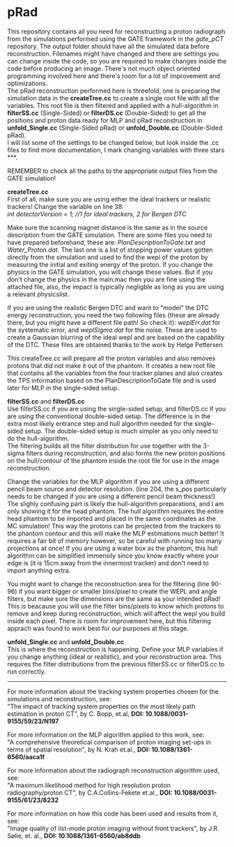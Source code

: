 # pRad

This repository contains all you need for reconstructing a proton radiograph from the simulations performed using the GATE framework in the *gate_pCT* repository.
The output folder should have all the simulated data before reconstruction. Filenames might have changed and there are settings you can change inside the code, so you are required to make changes inside the code before producing an image. There's not much object oriented programming involved here and there's room for a lot of improvement and optimizations.<br />
The pRad reconstruction performed here is threefold, one is preparing the simulation data in the **createTree.cc** to create a single root file with all the variables. This root file is then filtered and applied with a hull-algorithm in **filterSS.cc** (Single-Sided) or **filterDS.cc** (Double-Sided) to get all the positions and proton data ready for MLP and pRad reconstruction in **unfold_Single.cc** (Single-Sided pRad) or **unfold_Double.cc** (Double-Sided pRad).<br /> 
I will list some of the settings to be changed below, but look inside the .cc files to find more documentation, I mark changing variables with three stars ***.

REMEMBER to check all the paths to the appropriate output files from the GATE simulation!

**createTree.cc**<br />
First of all, make sure you are using either the ideal trackers or realistic trackers! Change the variable on line 38:<br /> 
*int detectorVersion = 1; //1 for ideal trackers, 2 for Bergen DTC*

Make sure the scanning magnet distance is the same as in the source description from the GATE simulation. There are some files you need to have prepared beforehand, these are: *PlanDescriptionToGate.txt* and *Water_Proton.dat*. The last one is a list of stopping power values gotten directly from the simulation and used to find the wepl of the proton by measuring the initial and exiting energy of the proton. If you change the physics in the GATE simulation, you will change these values. But if you don't change the physics in the main.mac then you are fine using the attached file, also, the impact is typically negligble as long as you are using a relevant physicslist.

If you are using the realistic Bergen DTC and want to "model" the DTC energy reconstruction, you need the two following files (these are already there, but you might have a different file path! So check it): *weplErr.dat* for the systematic error, and *weplSigma.dat* for the noise. These are used to create a Gaussian blurring of the ideal wepl and are based on the capability of the DTC. These files are obtained thanks to the work by Helge Pettersen.

This createTree.cc will prepare all the proton variables and also removes protons that did not make it out of the phantom. It creates a new root file that contains all the variables from the four tracker planes and also creates the TPS information based on the PlanDescriptionToGate file and is used later for MLP in the single-sided setup.

**filterSS.cc** and **filterDS.cc**<br />
Use filterSS.cc if you are using the single-sided setup, and filterDS.cc if you are using the conventional double-sided setup. The difference is in the extra most likely entrance step and hull algorithm needed for the single-sided setup. The double-sided setup is much simpler as you only need to do the hull-algorithm.<br />
The filtering builds all the filter distribution for use together with the 3-sigma filters during reconstruction, and also forms the new proton positions on the hull/contour of the phantom inside the root file for use in the image reconstruction.

Change the variables for the MLP algorithm if you are using a different pencil beam source and detector resolution. (line 204, the s_pos particularly needs to be changed if you are using a different pencil beam thickness!) The slighly confusing part is likely the hull-algorithm preparations, and I am only showing it for the head phantom. The hull algorithm requires the entire head phantom to be imported and placed in the same coordinates as the MC simulation! This way the protons can be projected from the trackers to the phantom contour and this will make the MLP estimations much better! It requires a fair bit of memory however, so be careful with running too many projections at once! If you are using a water box as the phantom, this hull algorithm can be simplified immensily since you know exactly where your edge is (it is 15cm away from the innermost tracker) and don't need to import anything extra.

You might want to change the reconstruction area for the filtering (line 90-96) if you want bigger or smaller bins/pixel to create the WEPL and angle filters, but make sure the dimensions are the same as your intended pRad! This is beacause you will use the filter bins/pixels to know which protons to remove and keep during reconstruction, which will affect the wepl you build inside each pixel. There is room for improvement here, but this filtering apprach was found to work best for our purposes at this stage.

**unfold_Single.cc** and **unfold_Double.cc**<br />
This is where the reconstruction is happening. Define your MLP variables if you change anything (ideal or realistic), and your reconstruction area. This requires the filter distributions from the previous filterSS.cc or filterDS.cc to run correctly. 

_____________________________________________________________________________________________________________________________
For more information about the tracking system properties chosen for the simulations and reconstruction, see:<br /> "The impact of tracking system properties on the most likely path estimation in proton CT", by C. Bopp, et.al, **DOI: 10.1088/0031-9155/59/23/N197** <br />

For more information on the MLP algorithm applied to this work, see: <br /> "A comprehensive theoretical comparison of proton imaging set-ups in terms of spatial resolution", by N. Krah et.al., **DOI: 10.1088/1361-6560/aaca1f** <br />

For more information about the radiograph reconstruction algorithm used, see: <br /> "A maximum likelihood method for high resolution proton radiography/proton CT", by C.A.Collins-Fekete et.al., **DOI: 10.1088/0031-9155/61/23/8232** <br />

For more information on how this code has been used and results from it, see: <br /> "Image quality of list-mode proton imaging without front trackers", by J.R. Sølie, et. al., **DOI: 10.1088/1361-6560/ab8ddb**<br />

